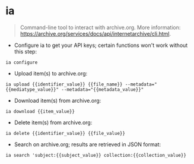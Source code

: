 # ia

> Command-line tool to interact with archive.org.
> More information: <https://archive.org/services/docs/api/internetarchive/cli.html>.

- Configure ia to get your API keys; certain functions won't work without this step:

`ia configure`

- Upload item(s) to archive.org:

`ia upload {{identifier_value}} {{file_name}} --metadata="{{mediatype_value}}" --metadata="{{metadata_value}}"`

- Download item(s) from archive.org:

`ia download {{item_value}}`

- Delete item(s) from archive.org:

`ia delete {{identifier_value}} {{file_value}}`

- Search on archive.org; results are retrieved in JSON format:

`ia search 'subject:{{subject_value}} collection:{{collection_value}}`
